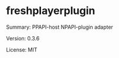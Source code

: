 #    freshplayerplugin
 
Summary: PPAPI-host NPAPI-plugin adapter
 
Version: 0.3.6
 
License: MIT
 
